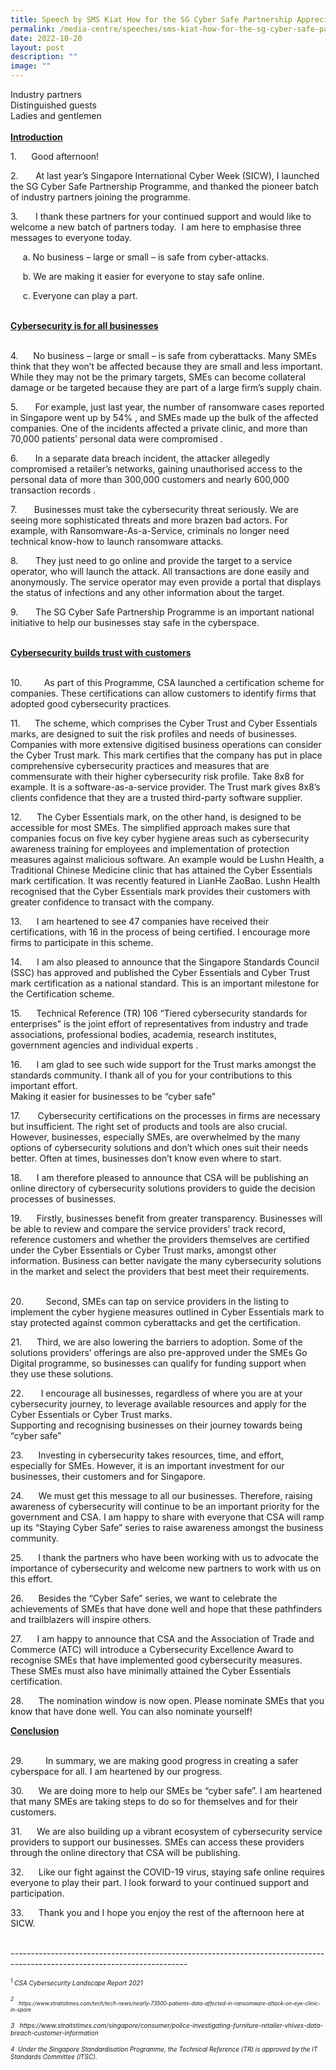 ```yaml
---
title: Speech by SMS Kiat How for the SG Cyber Safe Partnership Appreciation at SICW
permalink: /media-centre/speeches/sms-kiat-how-for-the-sg-cyber-safe-partnership-appreciation-at-sicw/
date: 2022-10-20
layout: post
description: ""
image: ""
---
```

<p>Industry partners<br>
Distinguished guests<br>
Ladies and gentlemen<br>
<br>
<span style="text-decoration: underline;"><strong>Introduction</strong></span></p>
<p>1.<span style="white-space: pre;">&nbsp;		</span>Good afternoon!</p>
<p>2.<span style="white-space: pre;"> 		</span>At last year’s Singapore International Cyber Week (SICW), I launched the SG Cyber Safe Partnership Programme, and thanked the pioneer batch of industry partners joining the programme.&nbsp;</p>
<p>3.<span style="white-space: pre;"> 		</span>I thank these partners for your continued support and would like to welcome a new batch of partners today.&nbsp; I am here to emphasise three messages to everyone today.&nbsp;</p>
<p><span style="white-space: pre;">		</span>a.<span> </span>No business – large or small – is safe from cyber-attacks.</p>
<p><span style="white-space: pre;">		</span>b. We are making it easier for everyone to stay safe online.</p>
<p><span style="white-space: pre;">		</span>c.<span> </span>Everyone can play a part.&nbsp;</p>
<p><strong><span style="text-decoration: underline;"><br>
Cybersecurity is for all businesses</span></strong></p>
<p><strong><span style="text-decoration: underline;"></span></strong><br>
4.<span style="white-space: pre;"> 		</span>No business – large or small – is safe from cyberattacks. Many SMEs think that they won’t be affected because they are small and less important. While they may not be the primary targets, SMEs can become collateral damage or be targeted because they are part of a large firm’s supply chain.&nbsp;</p>
<p>5.<span style="white-space: pre;"> 		</span>For example, just last year, the number of ransomware cases reported in Singapore went up by 54% , and SMEs made up the bulk of the affected companies. One of the incidents affected a private clinic, and more than 70,000 patients’ personal data were compromised .&nbsp;</p>
<p>6.<span style="white-space: pre;"> 		</span>In a separate data breach incident, the attacker allegedly compromised a retailer’s networks, gaining unauthorised access to the personal data of more than 300,000 customers and nearly 600,000 transaction records .</p>
<p>7.<span style="white-space: pre;"> 		</span>Businesses must take the cybersecurity threat seriously. We are seeing more sophisticated threats and more brazen bad actors. For example, with Ransomware-As-a-Service, criminals no longer need technical know-how to launch ransomware attacks.</p>
<p>8.<span style="white-space: pre;"> 		</span>They just need to go online and provide the target to a service operator, who will launch the attack. All transactions are done easily and anonymously. The service operator may even provide a portal that displays the status of infections and any other information about the target.</p>
<p>9.<span style="white-space: pre;"> 		</span>The SG Cyber Safe Partnership Programme is an important national initiative to help our businesses stay safe in the cyberspace.</p>
<p><span style="text-decoration: underline;"><strong><br>
Cybersecurity builds trust with customers</strong></span></p>
<p><span style="text-decoration: underline;"><strong></strong></span><br>
10.<span style="white-space: pre;"> 		</span>As part of this Programme, CSA launched a certification scheme for companies. These certifications can allow customers to identify firms that adopted good cybersecurity practices.&nbsp;</p>
<p>11.<span style="white-space: pre;"> 		</span>The scheme, which comprises the Cyber Trust and Cyber Essentials marks, are designed to suit the risk profiles and needs of businesses. Companies with more extensive digitised business operations can consider the Cyber Trust mark. This mark certifies that the company has put in place comprehensive cybersecurity practices and measures that are commensurate with their higher cybersecurity risk profile. Take 8x8 for example. It is a software-as-a-service provider. The Trust mark gives 8x8’s clients confidence that they are a trusted third-party software supplier.</p>
<p>12.<span style="white-space: pre;"> 		</span>The Cyber Essentials mark, on the other hand, is designed to be accessible for most SMEs. The simplified approach makes sure that companies focus on five key cyber hygiene areas such as cybersecurity awareness training for employees and implementation of protection measures against malicious software. An example would be Lushn Health, a Traditional Chinese Medicine clinic that has attained the Cyber Essentials mark certification. It was recently featured in LianHe ZaoBao. Lushn Health recognised that the Cyber Essentials mark provides their customers with greater confidence to transact with the company.&nbsp;</p>
<p>13.<span style="white-space: pre;"> 		</span>I am heartened to see 47 companies have received their certifications, with 16 in the process of being certified. I encourage more firms to participate in this scheme.&nbsp;</p>
<p>14.<span style="white-space: pre;"> 		</span>I am also pleased to announce that the Singapore Standards Council (SSC) has approved and published the Cyber Essentials and Cyber Trust mark certification as a national standard. This is an important milestone for the Certification scheme.&nbsp;</p>
<p>15.<span style="white-space: pre;"> 		</span>Technical Reference (TR) 106 “Tiered cybersecurity standards for enterprises” is the joint effort of representatives from industry and trade associations, professional bodies, academia, research institutes, government agencies and individual experts .&nbsp;</p>
<p>16.<span style="white-space: pre;"> 		</span>I am glad to see such wide support for the Trust marks amongst the standards community. I thank all of you for your contributions to this important effort.&nbsp;<br>
Making it easier for businesses to be “cyber safe”&nbsp;</p>
<p>17.<span style="white-space: pre;">		</span><span> </span>Cybersecurity certifications on the processes in firms are necessary but insufficient. The right set of products and tools are also crucial. However, businesses, especially SMEs, are overwhelmed by the many options of cybersecurity solutions and don’t which ones suit their needs better. Often at times, businesses don’t know even where to start.&nbsp;</p>
<p>18.<span style="white-space: pre;"> 		</span>I am therefore pleased to announce that CSA will be publishing an online directory of cybersecurity solutions providers to guide the decision processes of businesses.&nbsp;</p>
<p>19.<span style="white-space: pre;"> 		</span>Firstly, businesses benefit from greater transparency. Businesses will be able to review and compare the service providers’ track record, reference customers and whether the providers themselves are certified under the Cyber Essentials or Cyber Trust marks, amongst other information. Business can better navigate the many cybersecurity solutions in the market and select the providers that best meet their requirements.</p>
<p><span style="white-space: pre;">	</span><br>
20.<span style="white-space: pre;"> 		</span>Second, SMEs can tap on service providers in the listing to implement the cyber hygiene measures outlined in Cyber Essentials mark to stay protected against common cyberattacks and get the certification.&nbsp;</p>
<p>21.<span style="white-space: pre;"> 		</span>Third, we are also lowering the barriers to adoption. Some of the solutions providers’ offerings are also pre-approved under the SMEs Go Digital programme, so businesses can qualify for funding support when they use these solutions.</p>
<p>22.<span style="white-space: pre;">		</span><span> </span>I encourage all businesses, regardless of where you are at your cybersecurity journey, to leverage available resources and apply for the Cyber Essentials or Cyber Trust marks.&nbsp;<br>
Supporting and recognising businesses on their journey towards being “cyber safe”</p>
<p>23.<span style="white-space: pre;"> 		</span>Investing in cybersecurity takes resources, time, and effort, especially for SMEs. However, it is an important investment for our businesses, their customers and for Singapore.&nbsp;</p>
<p>24.<span style="white-space: pre;"> 		</span>We must get this message to all our businesses. Therefore, raising awareness of cybersecurity will continue to be an important priority for the government and CSA. I am happy to share with everyone that CSA will ramp up its “Staying Cyber Safe” series to raise awareness amongst the business community.&nbsp;</p>
<p>25.<span style="white-space: pre;"> 		</span>I thank the partners who have been working with us to advocate the importance of cybersecurity and welcome new partners to work with us on this effort.&nbsp;</p>
<p>26.<span style="white-space: pre;"> 		</span>Besides the “Cyber Safe” series, we want to celebrate the achievements of SMEs that have done well and hope that these pathfinders and trailblazers will inspire others.</p>
<p>27.<span style="white-space: pre;"> 		</span>I am happy to announce that CSA and the Association of Trade and Commerce (ATC) will introduce a Cybersecurity Excellence Award to recognise SMEs that have implemented good cybersecurity measures. These SMEs must also have minimally attained the Cyber Essentials certification.&nbsp;</p>
<p>28.<span style="white-space: pre;"> 		</span>The nomination window is now open. Please nominate SMEs that you know that have done well. You can also nominate yourself!&nbsp;</p>
<p><strong><span style="text-decoration: underline;">Conclusion</span></strong></p>
<p><strong><span style="text-decoration: underline;"></span></strong><br>
29.<span style="white-space: pre;"> 		</span>In summary, we are making good progress in creating a safer cyberspace for all. I am heartened by our progress.&nbsp;</p>
<p>30.<span style="white-space: pre;"> 		</span>We are doing more to help our SMEs be “cyber safe”. I am heartened that many SMEs are taking steps to do so for themselves and for their customers.&nbsp;&nbsp;</p>
<p>31.<span style="white-space: pre;"> 		</span>We are also building up a vibrant ecosystem of cybersecurity service providers to support our businesses. SMEs can access these providers through the online directory that CSA will be publishing.</p>
<p>32.<span style="white-space: pre;"> 		</span>Like our fight against the COVID-19 virus, staying safe online requires everyone to play their part. I look forward to your continued support and participation.&nbsp;</p>
<p>33.<span style="white-space: pre;"> 		</span>Thank you and I hope you enjoy the rest of the afternoon here at SICW.</p>
<br>
--------------------------------------------------------------------------------------------------------------------------
<p><span style="font-size: 10px;"><sup>1</sup>&nbsp;<em>CSA Cybersecurity Landscape Report 2021&nbsp;</em></span></p>
<span style="font-size: 10px;"><em></em>
</span>
<p><em><span style="font-size: 10px;"><sup>2</sup>&nbsp;&nbsp;<em><sub>&nbsp;https://www.straitstimes.com/tech/tech-news/nearly-73500-patients-data-affected-in-ransomware-attack-on-eye-clinic-in-spore</sub></em></span></em></p>
<p><em><em><sub><span style="font-size: 10px;">3&nbsp; &nbsp;https://www.straitstimes.com/singapore/consumer/police-investigating-furniture-retailer-vhives-data-breach-customer-information</span></sub></em></em></p>
<p><em><em><sub><em><em><sub><span style="font-size: 10px;">4&nbsp; Under the Singapore Standardisation Programme, the Technical Reference (TR) is approved by the IT Standards Committee (ITSC).</span></sub></em></em></sub></em></em></p>